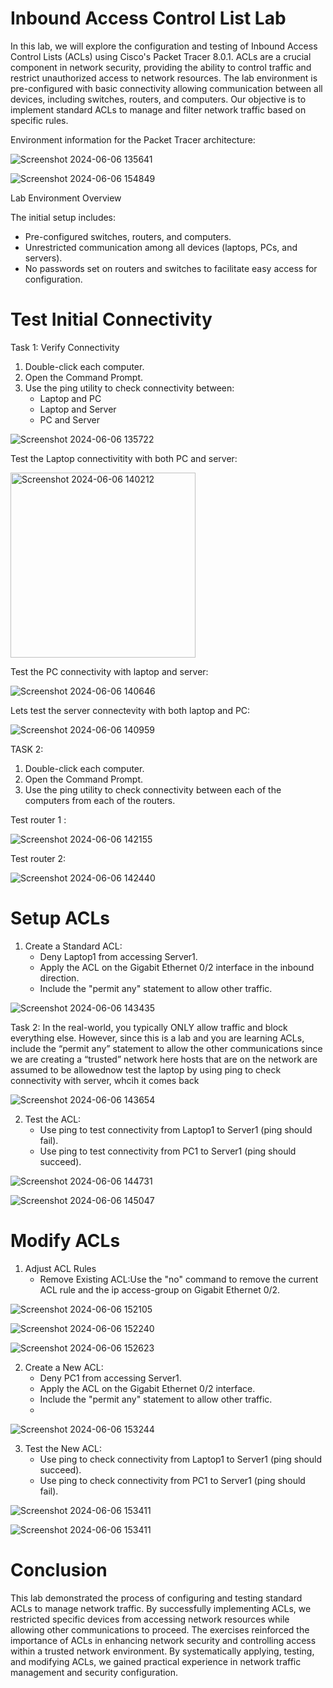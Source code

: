 <h1> Inbound Access Control List Lab  </h1>

In this lab, we will explore the configuration and testing of Inbound Access Control Lists (ACLs) using Cisco's Packet Tracer 8.0.1. ACLs are a crucial component in network security, providing the ability to control traffic and restrict unauthorized access to network resources. The lab environment is pre-configured with basic connectivity allowing communication between all devices, including switches, routers, and computers. Our objective is to implement standard ACLs to manage and filter network traffic based on specific rules.
 
 Environment information for the Packet Tracer architecture: 

![Screenshot 2024-06-06 135641](https://github.com/mmedinabet/ACL-lab-/assets/142737434/79c1925a-358f-4b9b-999b-dd591f4276a9)


![Screenshot 2024-06-06 154849](https://github.com/mmedinabet/ACL-lab-/assets/142737434/17ec0288-6ec0-42a7-affe-087a36ef6de9)

Lab Environment Overview

The initial setup includes:

- Pre-configured switches, routers, and computers.
- Unrestricted communication among all devices (laptops, PCs, and servers).
- No passwords set on routers and switches to facilitate easy access for configuration. 

<h1>Test Initial Connectivity</h1>

Task 1: Verify Connectivity
1. Double-click each computer.
2. Open the Command Prompt.
3. Use the ping utility to check connectivity between:
   - Laptop and PC
   - Laptop and Server
   - PC and Server
   
![Screenshot 2024-06-06 135722](https://github.com/mmedinabet/ACL-lab-/assets/142737434/f334174c-b30a-47e7-93b2-18144dadaca8)

Test the Laptop connectivitity with both PC and server: 

<img width="296" alt="Screenshot 2024-06-06 140212" src="https://github.com/mmedinabet/ACL-lab-/assets/142737434/86c79658-31d7-4a4a-b624-1794283bf14c">

Test the PC connectivity with laptop and server:

![Screenshot 2024-06-06 140646](https://github.com/mmedinabet/ACL-lab-/assets/142737434/b3a85a95-b0a8-45d1-8f24-0a2a538a4fdc)

Lets test the server connectevity with both laptop and PC:

![Screenshot 2024-06-06 140959](https://github.com/mmedinabet/ACL-lab-/assets/142737434/bfdd217f-bafc-4464-a34e-f20bf160e88d)

TASK 2: 
1. Double-click each computer.
2. Open the Command Prompt.
3. Use the ping utility to check connectivity between each of the computers from each of the routers.

Test router 1 : 

![Screenshot 2024-06-06 142155](https://github.com/mmedinabet/ACL-lab-/assets/142737434/9f4414cf-f4a3-4caf-b1f0-8124318eff3d)

Test router 2: 

![Screenshot 2024-06-06 142440](https://github.com/mmedinabet/ACL-lab-/assets/142737434/4ebd0b1e-0c62-469c-b12d-aed7bf78c2f1)

<h1> Setup ACLs</h1>

1. Create a Standard ACL:
   - Deny Laptop1 from accessing Server1.
   - Apply the ACL on the Gigabit Ethernet 0/2 interface in the inbound direction.
   - Include the "permit any" statement to allow other traffic.

![Screenshot 2024-06-06 143435](https://github.com/mmedinabet/ACL-lab-/assets/142737434/5f36f0fc-a1b3-4321-b8ad-38aa6b7e36b7)

Task 2: In the real-world, you typically ONLY allow traffic and block everything else.  However, since this is a lab 
and you are learning ACLs, include the “permit any” statement to allow the other communications since we are creating a “trusted” network here hosts that are on the network are assumed to be 
allowednow test the laptop by using ping to check connectivity with server, whcih it comes back 

![Screenshot 2024-06-06 143654](https://github.com/mmedinabet/ACL-lab-/assets/142737434/8b3b3694-7a69-4d5f-b438-3d1615809855)

2. Test the ACL:
   - Use ping to test connectivity from Laptop1 to Server1 (ping should fail).
   - Use ping to test connectivity from PC1 to Server1 (ping should succeed).

![Screenshot 2024-06-06 144731](https://github.com/mmedinabet/ACL-lab-/assets/142737434/8453818d-8bf2-48ad-a1db-431ee6549ead)

![Screenshot 2024-06-06 145047](https://github.com/mmedinabet/ACL-lab-/assets/142737434/62ee8152-f2d8-4deb-9dd2-c43bdf1c5499)

 
<h1> Modify ACLs </h1>

1. Adjust ACL Rules
   - Remove Existing ACL:Use the "no" command to remove the current ACL rule and the ip access-group on Gigabit Ethernet 0/2.
 
![Screenshot 2024-06-06 152105](https://github.com/mmedinabet/ACL-lab-/assets/142737434/b3aaf035-ca24-4dd6-abbc-fd0e0fedd7f0)

![Screenshot 2024-06-06 152240](https://github.com/mmedinabet/ACL-lab-/assets/142737434/5a41ba3e-f1d3-4c82-be0c-10d17a8156cd)

![Screenshot 2024-06-06 152623](https://github.com/mmedinabet/ACL-lab-/assets/142737434/f73a1026-ee43-4b64-8246-8714c6e6dea0)

2. Create a New ACL:
   - Deny PC1 from accessing Server1.
   - Apply the ACL on the Gigabit Ethernet 0/2 interface.
   - Include the "permit any" statement to allow other traffic.
   - 
![Screenshot 2024-06-06 153244](https://github.com/mmedinabet/ACL-lab-/assets/142737434/cdff13dd-f7c9-46cd-87fe-447e7f415101)


3. Test the New ACL:
   - Use ping to check connectivity from Laptop1 to Server1 (ping should succeed).
   - Use ping to check connectivity from PC1 to Server1 (ping should fail).
   
![Screenshot 2024-06-06 153411](https://github.com/mmedinabet/ACL-lab-/assets/142737434/a3fd8a82-73f7-4f77-a787-8d86c607f087)

![Screenshot 2024-06-06 153411](https://github.com/mmedinabet/ACL-lab-/assets/142737434/7281c4b6-6d05-4f7c-93e1-285d85c6a26c)

<h1>Conclusion</h1>
This lab demonstrated the process of configuring and testing standard ACLs to manage network traffic. By successfully implementing ACLs, we restricted specific devices from accessing network resources while allowing other communications to proceed. The exercises reinforced the importance of ACLs in enhancing network security and controlling access within a trusted network environment. By systematically applying, testing, and modifying ACLs, we gained practical experience in network traffic management and security configuration.
